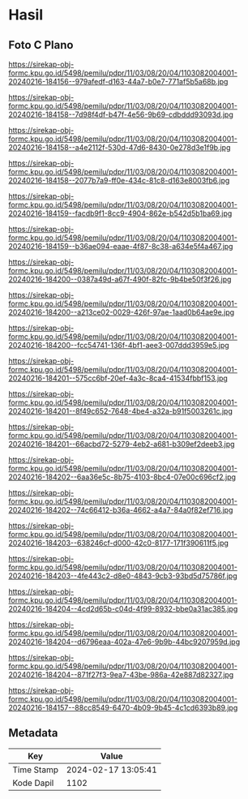 # Hasil

## Foto C Plano

https://sirekap-obj-formc.kpu.go.id/5498/pemilu/pdpr/11/03/08/20/04/1103082004001-20240216-184156--979afedf-d163-44a7-b0e7-771af5b5a68b.jpg

https://sirekap-obj-formc.kpu.go.id/5498/pemilu/pdpr/11/03/08/20/04/1103082004001-20240216-184158--7d98f4df-b47f-4e56-9b69-cdbddd93093d.jpg

https://sirekap-obj-formc.kpu.go.id/5498/pemilu/pdpr/11/03/08/20/04/1103082004001-20240216-184158--a4e2112f-530d-47d6-8430-0e278d3e1f9b.jpg

https://sirekap-obj-formc.kpu.go.id/5498/pemilu/pdpr/11/03/08/20/04/1103082004001-20240216-184158--2077b7a9-ff0e-434c-81c8-d163e8003fb6.jpg

https://sirekap-obj-formc.kpu.go.id/5498/pemilu/pdpr/11/03/08/20/04/1103082004001-20240216-184159--facdb9f1-8cc9-4904-862e-b542d5b1ba69.jpg

https://sirekap-obj-formc.kpu.go.id/5498/pemilu/pdpr/11/03/08/20/04/1103082004001-20240216-184159--b36ae094-eaae-4f87-8c38-a634e5f4a467.jpg

https://sirekap-obj-formc.kpu.go.id/5498/pemilu/pdpr/11/03/08/20/04/1103082004001-20240216-184200--0387a49d-a67f-490f-82fc-9b4be50f3f26.jpg

https://sirekap-obj-formc.kpu.go.id/5498/pemilu/pdpr/11/03/08/20/04/1103082004001-20240216-184200--a213ce02-0029-426f-97ae-1aad0b64ae9e.jpg

https://sirekap-obj-formc.kpu.go.id/5498/pemilu/pdpr/11/03/08/20/04/1103082004001-20240216-184200--fcc54741-136f-4bf1-aee3-007ddd3959e5.jpg

https://sirekap-obj-formc.kpu.go.id/5498/pemilu/pdpr/11/03/08/20/04/1103082004001-20240216-184201--575cc6bf-20ef-4a3c-8ca4-41534fbbf153.jpg

https://sirekap-obj-formc.kpu.go.id/5498/pemilu/pdpr/11/03/08/20/04/1103082004001-20240216-184201--8f49c652-7648-4be4-a32a-b91f5003261c.jpg

https://sirekap-obj-formc.kpu.go.id/5498/pemilu/pdpr/11/03/08/20/04/1103082004001-20240216-184201--66acbd72-5279-4eb2-a681-b309ef2deeb3.jpg

https://sirekap-obj-formc.kpu.go.id/5498/pemilu/pdpr/11/03/08/20/04/1103082004001-20240216-184202--6aa36e5c-8b75-4103-8bc4-07e00c696cf2.jpg

https://sirekap-obj-formc.kpu.go.id/5498/pemilu/pdpr/11/03/08/20/04/1103082004001-20240216-184202--74c66412-b36a-4662-a4a7-84a0f82ef716.jpg

https://sirekap-obj-formc.kpu.go.id/5498/pemilu/pdpr/11/03/08/20/04/1103082004001-20240216-184203--638246cf-d000-42c0-8177-171f390611f5.jpg

https://sirekap-obj-formc.kpu.go.id/5498/pemilu/pdpr/11/03/08/20/04/1103082004001-20240216-184203--4fe443c2-d8e0-4843-9cb3-93bd5d75786f.jpg

https://sirekap-obj-formc.kpu.go.id/5498/pemilu/pdpr/11/03/08/20/04/1103082004001-20240216-184204--4cd2d65b-c04d-4f99-8932-bbe0a31ac385.jpg

https://sirekap-obj-formc.kpu.go.id/5498/pemilu/pdpr/11/03/08/20/04/1103082004001-20240216-184204--d6796eaa-402a-47e6-9b9b-44bc9207959d.jpg

https://sirekap-obj-formc.kpu.go.id/5498/pemilu/pdpr/11/03/08/20/04/1103082004001-20240216-184204--871f27f3-9ea7-43be-986a-42e887d82327.jpg

https://sirekap-obj-formc.kpu.go.id/5498/pemilu/pdpr/11/03/08/20/04/1103082004001-20240216-184157--88cc8549-6470-4b09-9b45-4c1cd6393b89.jpg


## Metadata

| Key        | Value               |
| ---------- | ------------------- |
| Time Stamp | 2024-02-17 13:05:41 |
| Kode Dapil | 1102                |



